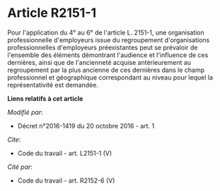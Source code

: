 # Article R2151-1

Pour l'application du 4° au 6° de l'article L. 2151-1, une organisation professionnelle d'employeurs issue du regroupement
d'organisations professionnelles d'employeurs préexistantes peut se prévaloir de l'ensemble des éléments démontrant
l'audience et l'influence de ces dernières, ainsi que de l'ancienneté acquise antérieurement au regroupement par la plus
ancienne de ces dernières dans le champ professionnel et géographique correspondant au niveau pour lequel la représentativité
est demandée.

**Liens relatifs à cet article**

_Modifié par_:

  - Décret n°2016-1419 du 20 octobre 2016 - art. 1

_Cite_:

  - Code du travail - art. L2151-1 (V)

_Cité par_:

  - Code du travail - art. R2152-6 (V)
